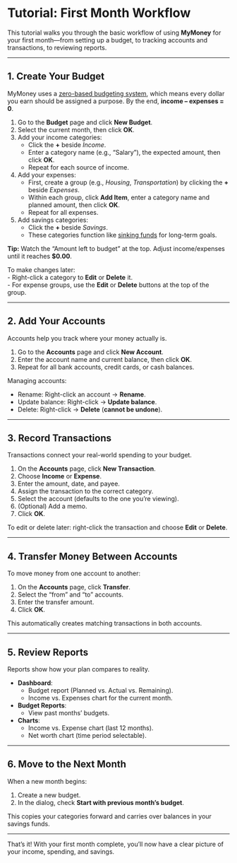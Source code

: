 # Tutorial: First Month Workflow

This tutorial walks you through the basic workflow of using **MyMoney** for your first month—from setting up a budget, to tracking accounts and transactions, to reviewing reports.

---

## 1. Create Your Budget

MyMoney uses a [zero-based budgeting system](../tutorials/zero-based-budgeting.md), which means every dollar you earn should be assigned a purpose. By the end, **income – expenses = 0**.

1. Go to the **Budget** page and click **New Budget**.  
2. Select the current month, then click **OK**.  
3. Add your income categories:  
    - Click the **+** beside *Income*.  
    - Enter a category name (e.g., “Salary”), the expected amount, then click **OK**.  
    - Repeat for each source of income.  
4. Add your expenses:  
    - First, create a group (e.g., *Housing*, *Transportation*) by clicking the **+** beside *Expenses*.  
    - Within each group, click **Add Item**, enter a category name and planned amount, then click **OK**.  
    - Repeat for all expenses.  
5. Add savings categories:  
    - Click the **+** beside *Savings*.  
    - These categories function like [sinking funds](sinking-fund.md) for long-term goals.  

**Tip:** Watch the “Amount left to budget” at the top. Adjust income/expenses until it reaches **$0.00**.  

To make changes later:  
    - Right-click a category to **Edit** or **Delete** it.  
    - For expense groups, use the **Edit** or **Delete** buttons at the top of the group.  

---

## 2. Add Your Accounts

Accounts help you track where your money actually is.  

1. Go to the **Accounts** page and click **New Account**.  
2. Enter the account name and current balance, then click **OK**.  
3. Repeat for all bank accounts, credit cards, or cash balances.  

Managing accounts:  
- Rename: Right-click an account → **Rename**.  
- Update balance: Right-click → **Update balance**.  
- Delete: Right-click → **Delete** (**cannot be undone**).  

---

## 3. Record Transactions

Transactions connect your real-world spending to your budget.  

1. On the **Accounts** page, click **New Transaction**.  
2. Choose **Income** or **Expense**.  
3. Enter the amount, date, and payee.  
4. Assign the transaction to the correct category.  
5. Select the account (defaults to the one you’re viewing).  
6. (Optional) Add a memo.  
7. Click **OK**.  

To edit or delete later: right-click the transaction and choose **Edit** or **Delete**.  

---

## 4. Transfer Money Between Accounts

To move money from one account to another:  

1. On the **Accounts** page, click **Transfer**.  
2. Select the “from” and “to” accounts.  
3. Enter the transfer amount.  
4. Click **OK**.  

This automatically creates matching transactions in both accounts.  

---

## 5. Review Reports

Reports show how your plan compares to reality.  

- **Dashboard**:  
    - Budget report (Planned vs. Actual vs. Remaining).  
    - Income vs. Expenses chart for the current month.
- **Budget Reports**:  
    - View past months’ budgets.  
- **Charts**:  
    - Income vs. Expense chart (last 12 months).  
    - Net worth chart (time period selectable).  

---

## 6. Move to the Next Month

When a new month begins:  

1. Create a new budget.  
2. In the dialog, check **Start with previous month’s budget**.  

This copies your categories forward and carries over balances in your savings funds.  

---

That’s it! With your first month complete, you’ll now have a clear picture of your income, spending, and savings.  
